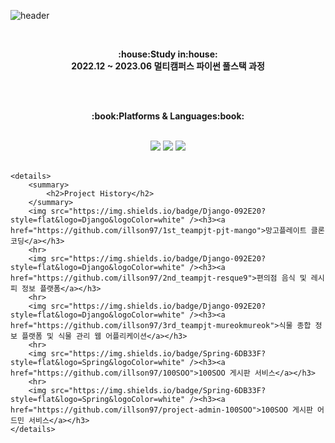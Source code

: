 ![header](https://capsule-render.vercel.app/api?type=wave&color=auto&height=300&section=header&text=Let's%20Go&fontSize=90)

<br>

<p align="center">
   <Strong>:house:Study in:house:</Strong><br><Strong>2022.12 ~ 2023.06 멀티캠퍼스 파이썬 풀스택 과정</Strong><br> </p>



<br><br>
</p>

<p align="center">
    <Strong>:book:Platforms & Languages:book:</Strong><br>
    
</p>

<br>

<div align="center">
  	<img src="https://img.shields.io/badge/MySQL-4479A1?style=flat&logo=MySQL&logoColor=white" />
  	<img src="https://img.shields.io/badge/Django-092E20?style=flat&logo=Django&logoColor=white" />
	<img src="https://img.shields.io/badge/Spring-6DB33F?style=flat&logo=Spring&logoColor=white" />
</div>


<br>

	<details>
		<summary>
			<h2>Project History</h2>
		</summary>
		<img src="https://img.shields.io/badge/Django-092E20?style=flat&logo=Django&logoColor=white" /><h3><a href="https://github.com/illson97/1st_teampjt-pjt-mango">망고플레이트 클론코딩</a></h3>
		<hr>
		<img src="https://img.shields.io/badge/Django-092E20?style=flat&logo=Django&logoColor=white" /><h3><a href="https://github.com/illson97/2nd_teampjt-resque9">편의점 음식 및 레시피 정보 플랫폼</a></h3>
		<hr>
		<img src="https://img.shields.io/badge/Django-092E20?style=flat&logo=Django&logoColor=white" /><h3><a href="https://github.com/illson97/3rd_teampjt-mureokmureok">식물 종합 정보 플랫폼 및 식물 관리 웹 어플리케이션</a></h3>
		<hr>
		<img src="https://img.shields.io/badge/Spring-6DB33F?style=flat&logo=Spring&logoColor=white" /><h3><a href="https://github.com/illson97/100SOO">100SOO 게시판 서비스</a></h3>
		<hr>
		<img src="https://img.shields.io/badge/Spring-6DB33F?style=flat&logo=Spring&logoColor=white" /><h3><a href="https://github.com/illson97/project-admin-100SOO">100SOO 게시판 어드민 서비스</a></h3>
	</details>
